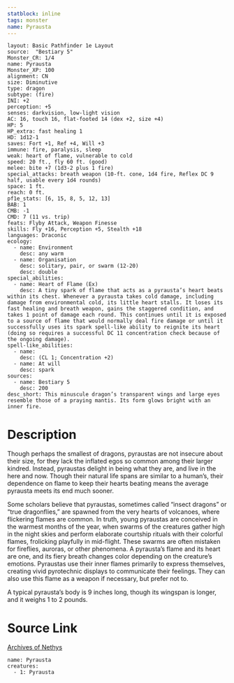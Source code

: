 ```yaml
---
statblock: inline
tags: monster
name: Pyrausta
---
```

```statblock
layout: Basic Pathfinder 1e Layout
source:  "Bestiary 5"
Monster_CR: 1/4
name: Pyrausta
Monster_XP: 100
alignment: CN
size: Diminutive
type: dragon
subtype: (fire)
INI: +2
perception: +5
senses: darkvision, low-light vision
AC: 16, touch 16, flat-footed 14 (dex +2, size +4)
HP: 5
HP_extra: fast healing 1
HD: 1d12-1
saves: Fort +1, Ref +4, Will +3
immune: fire, paralysis, sleep
weak: heart of flame, vulnerable to cold
speed: 20 ft., fly 60 ft. (good)
melee: bite +7 (1d3-2 plus 1 fire)
special_attacks: breath weapon (10-ft. cone, 1d4 fire, Reflex DC 9 half, usable every 1d4 rounds)
space: 1 ft.
reach: 0 ft.
pf1e_stats: [6, 15, 8, 5, 12, 13]
BAB: 1
CMB: -1
CMD: 7 (11 vs. trip)
feats: Flyby Attack, Weapon Finesse
skills: Fly +16, Perception +5, Stealth +18
languages: Draconic
ecology:
  - name: Environment
    desc: any warm
  - name: Organisation
    desc: solitary, pair, or swarm (12-20)
    desc: double
special_abilities:
  - name: Heart of Flame (Ex)
    desc: A tiny spark of flame that acts as a pyrausta’s heart beats within its chest. Whenever a pyrausta takes cold damage, including damage from environmental cold, its little heart stalls. It loses its fast healing and breath weapon, gains the staggered condition, and takes 1 point of damage each round. This continues until it is exposed to a source of flame that would normally deal fire damage or until it successfully uses its spark spell-like ability to reignite its heart (doing so requires a successful DC 11 concentration check because of the ongoing damage).
spell-like_abilities:
  - name:
    desc: (CL 1; Concentration +2)
  - name: At will
    desc: spark
sources:
  - name: Bestiary 5
    desc: 200
desc_short: This minuscule dragon’s transparent wings and large eyes resemble those of a praying mantis. Its form glows bright with an inner fire.
```
# Description
Though perhaps the smallest of dragons, pyraustas are not insecure about their size, for they lack the inflated egos so common among their larger kindred. Instead, pyraustas delight in being what they are, and live in the here and now. Though their natural life spans are similar to a human’s, their dependence on flame to keep their hearts beating means the average pyrausta meets its end much sooner.

 Some scholars believe that pyraustas, sometimes called “insect dragons” or “true dragonflies,” are spawned from the very hearts of volcanoes, where flickering flames are common. In truth, young pyraustas are conceived in the warmest months of the year, when swarms of the creatures gather high in the night skies and perform elaborate courtship rituals with their colorful flames, frolicking playfully in mid-flight. These swarms are often mistaken for fireflies, auroras, or other phenomena. A pyrausta’s flame and its heart are one, and its fiery breath changes color depending on the creature’s emotions. Pyraustas use their inner flames primarily to express themselves, creating vivid pyrotechnic displays to communicate their feelings. They can also use this flame as a weapon if necessary, but prefer not to.

 A typical pyrausta’s body is 9 inches long, though its wingspan is longer, and it weighs 1 to 2 pounds.
# Source Link
[Archives of Nethys](https://aonprd.com/MonsterDisplay.aspx?ItemName=Pyrausta)
```encounter-table
name: Pyrausta
creatures:
  - 1: Pyrausta
```
